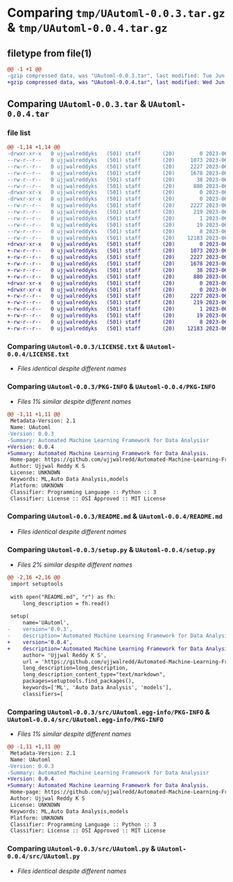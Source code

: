 # Comparing `tmp/UAutoml-0.0.3.tar.gz` & `tmp/UAutoml-0.0.4.tar.gz`

## filetype from file(1)

```diff
@@ -1 +1 @@
-gzip compressed data, was "UAutoml-0.0.3.tar", last modified: Tue Jun 13 16:56:27 2023, max compression
+gzip compressed data, was "UAutoml-0.0.4.tar", last modified: Wed Jun 14 07:26:49 2023, max compression
```

## Comparing `UAutoml-0.0.3.tar` & `UAutoml-0.0.4.tar`

### file list

```diff
@@ -1,14 +1,14 @@
-drwxr-xr-x   0 ujjwalreddyks   (501) staff       (20)        0 2023-06-13 16:56:27.188339 UAutoml-0.0.3/
--rw-r--r--   0 ujjwalreddyks   (501) staff       (20)     1073 2023-06-13 15:50:26.000000 UAutoml-0.0.3/LICENSE.txt
--rw-r--r--   0 ujjwalreddyks   (501) staff       (20)     2227 2023-06-13 16:56:27.187501 UAutoml-0.0.3/PKG-INFO
--rw-r--r--   0 ujjwalreddyks   (501) staff       (20)     1678 2023-06-13 16:55:19.000000 UAutoml-0.0.3/README.md
--rw-r--r--   0 ujjwalreddyks   (501) staff       (20)       38 2023-06-13 16:56:27.188581 UAutoml-0.0.3/setup.cfg
--rw-r--r--   0 ujjwalreddyks   (501) staff       (20)      880 2023-06-13 16:55:52.000000 UAutoml-0.0.3/setup.py
-drwxr-xr-x   0 ujjwalreddyks   (501) staff       (20)        0 2023-06-13 16:56:27.182656 UAutoml-0.0.3/src/
-drwxr-xr-x   0 ujjwalreddyks   (501) staff       (20)        0 2023-06-13 16:56:27.186418 UAutoml-0.0.3/src/UAutoml.egg-info/
--rw-r--r--   0 ujjwalreddyks   (501) staff       (20)     2227 2023-06-13 16:56:27.000000 UAutoml-0.0.3/src/UAutoml.egg-info/PKG-INFO
--rw-r--r--   0 ujjwalreddyks   (501) staff       (20)      219 2023-06-13 16:56:27.000000 UAutoml-0.0.3/src/UAutoml.egg-info/SOURCES.txt
--rw-r--r--   0 ujjwalreddyks   (501) staff       (20)        1 2023-06-13 16:56:27.000000 UAutoml-0.0.3/src/UAutoml.egg-info/dependency_links.txt
--rw-r--r--   0 ujjwalreddyks   (501) staff       (20)       19 2023-06-13 16:56:27.000000 UAutoml-0.0.3/src/UAutoml.egg-info/requires.txt
--rw-r--r--   0 ujjwalreddyks   (501) staff       (20)        8 2023-06-13 16:56:27.000000 UAutoml-0.0.3/src/UAutoml.egg-info/top_level.txt
--rw-r--r--   0 ujjwalreddyks   (501) staff       (20)    12183 2023-06-13 15:32:30.000000 UAutoml-0.0.3/src/UAutoml.py
+drwxr-xr-x   0 ujjwalreddyks   (501) staff       (20)        0 2023-06-14 07:26:49.077822 UAutoml-0.0.4/
+-rw-r--r--   0 ujjwalreddyks   (501) staff       (20)     1073 2023-06-13 15:50:26.000000 UAutoml-0.0.4/LICENSE.txt
+-rw-r--r--   0 ujjwalreddyks   (501) staff       (20)     2227 2023-06-14 07:26:49.077012 UAutoml-0.0.4/PKG-INFO
+-rw-r--r--   0 ujjwalreddyks   (501) staff       (20)     1678 2023-06-13 16:55:19.000000 UAutoml-0.0.4/README.md
+-rw-r--r--   0 ujjwalreddyks   (501) staff       (20)       38 2023-06-14 07:26:49.078112 UAutoml-0.0.4/setup.cfg
+-rw-r--r--   0 ujjwalreddyks   (501) staff       (20)      880 2023-06-14 07:26:34.000000 UAutoml-0.0.4/setup.py
+drwxr-xr-x   0 ujjwalreddyks   (501) staff       (20)        0 2023-06-14 07:26:49.071817 UAutoml-0.0.4/src/
+drwxr-xr-x   0 ujjwalreddyks   (501) staff       (20)        0 2023-06-14 07:26:49.076055 UAutoml-0.0.4/src/UAutoml.egg-info/
+-rw-r--r--   0 ujjwalreddyks   (501) staff       (20)     2227 2023-06-14 07:26:48.000000 UAutoml-0.0.4/src/UAutoml.egg-info/PKG-INFO
+-rw-r--r--   0 ujjwalreddyks   (501) staff       (20)      219 2023-06-14 07:26:48.000000 UAutoml-0.0.4/src/UAutoml.egg-info/SOURCES.txt
+-rw-r--r--   0 ujjwalreddyks   (501) staff       (20)        1 2023-06-14 07:26:48.000000 UAutoml-0.0.4/src/UAutoml.egg-info/dependency_links.txt
+-rw-r--r--   0 ujjwalreddyks   (501) staff       (20)       19 2023-06-14 07:26:48.000000 UAutoml-0.0.4/src/UAutoml.egg-info/requires.txt
+-rw-r--r--   0 ujjwalreddyks   (501) staff       (20)        8 2023-06-14 07:26:48.000000 UAutoml-0.0.4/src/UAutoml.egg-info/top_level.txt
+-rw-r--r--   0 ujjwalreddyks   (501) staff       (20)    12183 2023-06-13 15:32:30.000000 UAutoml-0.0.4/src/UAutoml.py
```

### Comparing `UAutoml-0.0.3/LICENSE.txt` & `UAutoml-0.0.4/LICENSE.txt`

 * *Files identical despite different names*

### Comparing `UAutoml-0.0.3/PKG-INFO` & `UAutoml-0.0.4/PKG-INFO`

 * *Files 1% similar despite different names*

```diff
@@ -1,11 +1,11 @@
 Metadata-Version: 2.1
 Name: UAutoml
-Version: 0.0.3
-Summary: Automated Machine Learning Framework for Data Analysisr
+Version: 0.0.4
+Summary: Automated Machine Learning Framework for Data Analysis.
 Home-page: https://github.com/ujjwalredd/Automated-Machine-Learning-Framework-for-Data-Analysis
 Author: Ujjwal Reddy K S
 License: UNKNOWN
 Keywords: ML,Auto Data Analysis,models
 Platform: UNKNOWN
 Classifier: Programming Language :: Python :: 3
 Classifier: License :: OSI Approved :: MIT License
```

### Comparing `UAutoml-0.0.3/README.md` & `UAutoml-0.0.4/README.md`

 * *Files identical despite different names*

### Comparing `UAutoml-0.0.3/setup.py` & `UAutoml-0.0.4/setup.py`

 * *Files 2% similar despite different names*

```diff
@@ -2,16 +2,16 @@
 import setuptools
 
 with open("README.md", "r") as fh:
     long_description = fh.read()
 
 setup(
     name='UAutoml',
-    version='0.0.3',
-    description='Automated Machine Learning Framework for Data Analysisr',
+    version='0.0.4',
+    description='Automated Machine Learning Framework for Data Analysis.',
     author= 'Ujjwal Reddy K S',
     url = 'https://github.com/ujjwalredd/Automated-Machine-Learning-Framework-for-Data-Analysis',
     long_description=long_description,
     long_description_content_type="text/markdown",
     packages=setuptools.find_packages(),
     keywords=['ML', 'Auto Data Analysis', 'models'],
     classifiers=[
```

### Comparing `UAutoml-0.0.3/src/UAutoml.egg-info/PKG-INFO` & `UAutoml-0.0.4/src/UAutoml.egg-info/PKG-INFO`

 * *Files 1% similar despite different names*

```diff
@@ -1,11 +1,11 @@
 Metadata-Version: 2.1
 Name: UAutoml
-Version: 0.0.3
-Summary: Automated Machine Learning Framework for Data Analysisr
+Version: 0.0.4
+Summary: Automated Machine Learning Framework for Data Analysis.
 Home-page: https://github.com/ujjwalredd/Automated-Machine-Learning-Framework-for-Data-Analysis
 Author: Ujjwal Reddy K S
 License: UNKNOWN
 Keywords: ML,Auto Data Analysis,models
 Platform: UNKNOWN
 Classifier: Programming Language :: Python :: 3
 Classifier: License :: OSI Approved :: MIT License
```

### Comparing `UAutoml-0.0.3/src/UAutoml.py` & `UAutoml-0.0.4/src/UAutoml.py`

 * *Files identical despite different names*

